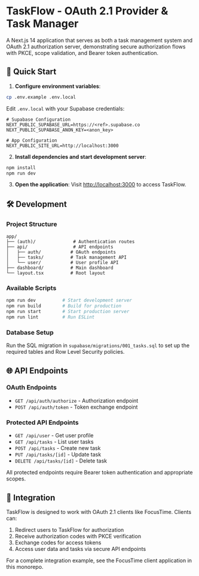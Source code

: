 # TaskFlow - OAuth 2.1 Provider & Task Manager

A Next.js 14 application that serves as both a task management system and OAuth 2.1 authorization server, demonstrating secure authorization flows with PKCE, scope validation, and Bearer token authentication.

## 🚀 Quick Start

1. **Configure environment variables**:
```bash
cp .env.example .env.local
```

Edit `.env.local` with your Supabase credentials:
```env
# Supabase Configuration
NEXT_PUBLIC_SUPABASE_URL=https://<ref>.supabase.co
NEXT_PUBLIC_SUPABASE_ANON_KEY=<anon_key>

# App Configuration
NEXT_PUBLIC_SITE_URL=http://localhost:3000
```

2. **Install dependencies and start development server**:
```bash
npm install
npm run dev
```

3. **Open the application**:
Visit [http://localhost:3000](http://localhost:3000) to access TaskFlow.

## 🛠️ Development

### Project Structure
```
app/
├── (auth)/              # Authentication routes
├── api/                 # API endpoints
│   ├── auth/           # OAuth endpoints
│   ├── tasks/          # Task management API
│   └── user/           # User profile API
├── dashboard/          # Main dashboard
└── layout.tsx          # Root layout
```

### Available Scripts

```bash
npm run dev          # Start development server
npm run build        # Build for production
npm run start        # Start production server
npm run lint         # Run ESLint
```

### Database Setup

Run the SQL migration in `supabase/migrations/001_tasks.sql` to set up the required tables and Row Level Security policies.

## 🌐 API Endpoints

### OAuth Endpoints
- `GET /api/auth/authorize` - Authorization endpoint
- `POST /api/auth/token` - Token exchange endpoint

### Protected API Endpoints
- `GET /api/user` - Get user profile
- `GET /api/tasks` - List user tasks
- `POST /api/tasks` - Create new task
- `PUT /api/tasks/[id]` - Update task
- `DELETE /api/tasks/[id]` - Delete task

All protected endpoints require Bearer token authentication and appropriate scopes.

## 🔗 Integration

TaskFlow is designed to work with OAuth 2.1 clients like FocusTime. Clients can:

1. Redirect users to TaskFlow for authorization
2. Receive authorization codes with PKCE verification
3. Exchange codes for access tokens
4. Access user data and tasks via secure API endpoints

For a complete integration example, see the FocusTime client application in this monorepo.
